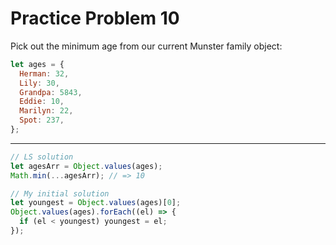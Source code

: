 # Practice Problem 10

Pick out the minimum age from our current Munster family object:

```js
let ages = {
  Herman: 32,
  Lily: 30,
  Grandpa: 5843,
  Eddie: 10,
  Marilyn: 22,
  Spot: 237,
};
```

---

```js
// LS solution
let agesArr = Object.values(ages);
Math.min(...agesArr); // => 10
```

```js
// My initial solution
let youngest = Object.values(ages)[0];
Object.values(ages).forEach((el) => {
  if (el < youngest) youngest = el;
});
```
